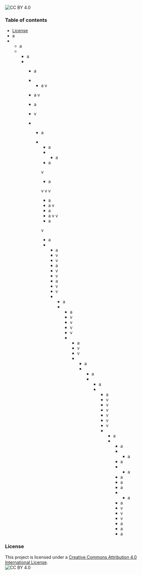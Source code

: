 ![CC BY 4.0](https://img.shields.io/badge/License-CC%20BY%204.0-lightgrey.svg)
### Table of contents
* [License](###License)
* a
* * a
  * * a
    * * a
      * * a
      v
      * a
      v

      * a
      * v
      * * a
        * * a
          * * a
          * a

          v
          * a

          v
          v
          v
          * a
          * a
          v
          * a
          * a
          v
          v
          * a

          v
          * a
          * * a
            * v
            * v
            * a
            * v
            * v
            * a
            * v
            * v
            * * a
              * * a
                * v
                * v
                * v
                * v
                * * a
                  * v
                  * v
                  * * a
                    * * a
                      * * a
                        * * a
                          * v
                          * v
                          * v
                          * v
                          * v
                          * v
                          * * a
                            * * a
                              * * a
                              * a
                              * * a
                              * a
                              * a
                              * a
                              * * a
                              * a
                              * v
                              * v
                              * v
                              * a
                              * a
                              * a
                              

### License
This project is licensed under a [Creative Commons Attribution 4.0 International License](http://creativecommons.org/licenses/by/4.0/).  
![CC BY 4.0](https://i.creativecommons.org/l/by/4.0/88x31.png)


